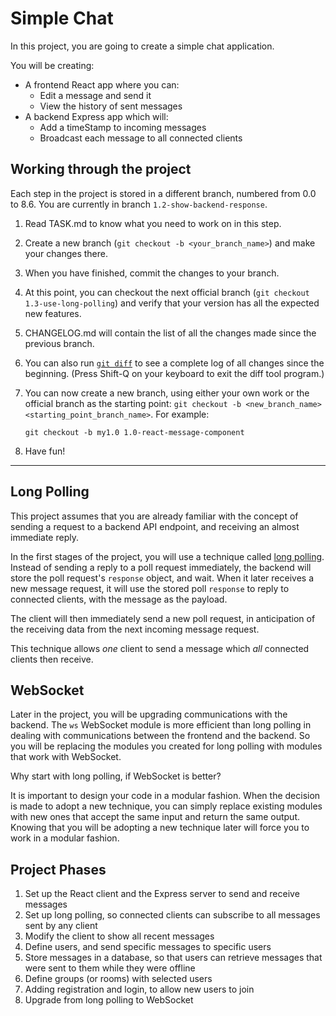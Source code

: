 # Simple Chat #

In this project, you are going to create a simple chat application. 

You will be creating:

* A frontend React app where you can:
  - Edit a message and send it
  - View the history of sent messages
* A backend Express app which will:
  - Add a timeStamp to incoming messages
  - Broadcast each message to all connected clients

## Working through the project
Each step in the project is stored in a different branch, numbered from 0.0 to 8.6. You are currently in branch `1.2-show-backend-response`.

1. Read TASK.md to know what you need to work on in this step.
2. Create a new branch (`git checkout -b <your_branch_name>`) and make your changes there.
3. When you have finished, commit the changes to your branch.
4. At this point, you can checkout the next official branch (`git checkout 1.3-use-long-polling`) and verify that your version has all the expected new features.
5. CHANGELOG.md will contain the list of all the changes made since the previous branch.
6. You can also run [`git diff`](https://www.toolsqa.com/git/git-diff/) to see a complete log of all changes since the beginning. (Press Shift-Q on your keyboard to exit the diff tool program.)
7. You can now create a new branch, using either your own work or the official branch as the starting point: `git checkout -b <new_branch_name> <starting_point_branch_name>`. For example:

   ```
   git checkout -b my1.0 1.0-react-message-component
   ```

8. Have fun!
---

## Long Polling
This project assumes that you are already familiar with the concept of sending a request to a backend API endpoint, and receiving an almost immediate reply.

In the first stages of the project, you will use a technique called [long polling](https://levelup.gitconnected.com/understand-and-implement-long-polling-and-short-polling-in-node-js-94334d2233f3). Instead of sending a reply to a poll request immediately, the backend will store the poll request's `response` object, and wait. When it later receives a new message request, it will use the stored poll `response` to reply to connected clients, with the message as the payload. 

The client will then immediately send a new poll request, in anticipation of the receiving data from the next incoming message request.

This technique allows _one_ client to send a message which _all_ connected clients then receive.

## WebSocket
Later in the project, you will be upgrading communications with the backend. The `ws` WebSocket module is more efficient than long polling in dealing with communications between the frontend and the backend. So you will be replacing the modules you created for long polling with modules that work with WebSocket.

Why start with long polling, if WebSocket is better?

It is important to design your code in a modular fashion. When the decision is made to adopt a new technique, you can simply replace existing modules with new ones that accept the same input and return the same output. Knowing that you will be adopting a new technique later will force you to work in a modular fashion.

## Project Phases
1. Set up the React client and the Express server to send and receive messages
2. Set up long polling, so connected clients can subscribe to all messages sent by any client
3. Modify the client to show all recent messages
4. Define users, and send specific messages to specific users
5. Store messages in a database, so that users can retrieve messages that were sent to them while they were offline
6. Define groups (or rooms) with selected users
7. Adding registration and login, to allow new users to join
8. Upgrade from long polling to WebSocket